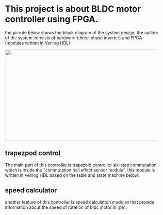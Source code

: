 # This project is about BLDC motor controller using FPGA. 
the picrute below shows the block diagram of the system design, the outline of the system consists of hardware (three-phase inverter) and FPGA (modules written in Verilog HDL) 

<img src="https://user-images.githubusercontent.com/49807950/174469247-d4324b46-c33f-416a-863b-4184044c8d0d.png" width=600 height=300>

## trapezpod control
The main part of this controller is trapezoid control or six-step commutation which is inside the "commutation hall effect sensor module". this module is written in verilog HDL based on the table and state machine below:

## speed calculator
 another feature of this controller is speed calculation modules that provide information about the speed of rotation of bldc motor in rpm.
